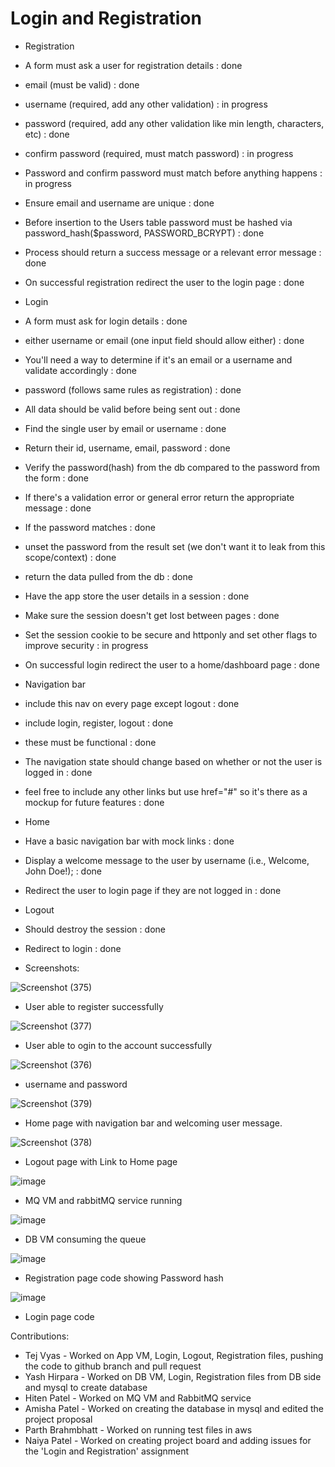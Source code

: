 # Login and Registration
* Registration
* A form must ask a user for registration details : done
* email (must be valid) : done
* username (required, add any other validation) : in progress
* password (required, add any other validation like min length, characters, etc) : done
* confirm password (required, must match password) : in progress
* Password and confirm password must match before anything happens : in progress
* Ensure email and username are unique : done
* Before insertion to the Users table password must be hashed via password_hash($password, PASSWORD_BCRYPT) : done
* Process should return a success message or a relevant error message : done
* On successful registration redirect the user to the login page : done
* Login 
* A form must ask for login details : done
* either username or email (one input field should allow either) : done
* You'll need a way to determine if it's an email or a username and validate accordingly : done
* password (follows same rules as registration) : done
* All data should be valid before being sent out : done
* Find the single user by email or username : done
* Return their id, username, email, password : done
* Verify the password(hash) from the db compared to the password from the form : done
* If there's a validation error or general error return the appropriate message : done
* If the password matches : done
* unset the password from the result set (we don't want it to leak from this scope/context) : done
* return the data pulled from the db : done
* Have the app store the user details in a session : done
* Make sure the session doesn't get lost between pages : done
* Set the session cookie to be secure and httponly and set other flags to improve security : in progress
* On successful login redirect the user to a home/dashboard page  : done
* Navigation bar
* include this nav on every page except logout : done
* include login, register, logout : done
* these must be functional : done
* The navigation state should change based on whether or not the user is logged in : done
* feel free to include any other links but use href="#" so it's there as a mockup for future features : done
*  Home
* Have a basic navigation bar with mock links : done
* Display a welcome message to the user by username (i.e., Welcome, John Doe!); : done
* Redirect the user to login page if they are not logged in : done
* Logout
* Should destroy the session : done
* Redirect to login : done


* Screenshots:

![Screenshot (375)](https://user-images.githubusercontent.com/70593347/127724564-7c145a9c-f25a-4c4a-9e06-0e30ce7b9a71.png)
* User able to register successfully

![Screenshot (377)](https://user-images.githubusercontent.com/70593347/127724572-4d0ea2c7-8712-4e5e-813a-64fd515f06d8.png)
* User able to ogin to the account successfully

![Screenshot (376)](https://user-images.githubusercontent.com/70593347/127724580-83ba3bde-0fbd-474b-a4b4-e044b7be8181.png)
* username and password

![Screenshot (379)](https://user-images.githubusercontent.com/70593347/127724589-9204db2d-c875-4709-8e24-d7ba3ae96275.png)
* Home page with navigation bar and welcoming user message.

![Screenshot (378)](https://user-images.githubusercontent.com/70593347/127724594-9284372e-27e6-4a83-a6e4-5426ece8d109.png)
* Logout page with Link to Home page

![image](https://user-images.githubusercontent.com/70593347/127382923-a4c3d71d-29a5-4655-a2ce-601a9db83ee0.png)
* MQ VM and rabbitMQ service running

![image](https://user-images.githubusercontent.com/70593347/127382881-4f63e56c-9285-46d2-aac8-0e38e0029a9a.png)
* DB VM consuming the queue

![image](https://user-images.githubusercontent.com/70593347/127724644-c82750ce-dfbe-4cda-b84b-e3ed79a53d4e.png)
* Registration page code showing Password hash

![image](https://user-images.githubusercontent.com/70593347/127724674-88c30758-f001-481c-98f7-123c2108105d.png)
* Login page code

Contributions:
* Tej Vyas - Worked on App VM, Login, Logout, Registration files, pushing the code to github branch and pull request
* Yash Hirpara - Worked on DB VM, Login, Registration files from DB side and mysql to create database
* Hiten Patel - Worked on MQ VM and RabbitMQ service
* Amisha Patel - Worked on creating the database in mysql and edited the project proposal
* Parth Brahmbhatt - Worked on running test files in aws
* Naiya Patel - Worked on creating project board and adding issues for the 'Login and Registration' assignment
